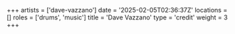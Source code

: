 +++
artists = ['dave-vazzano']
date = '2025-02-05T02:36:37Z'
locations = []
roles = ['drums', 'music']
title = 'Dave Vazzano'
type = 'credit'
weight = 3
+++
